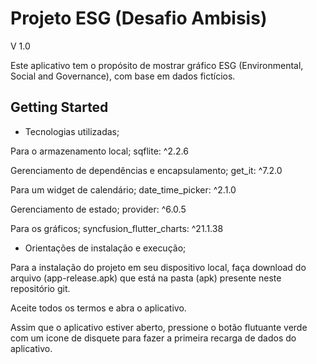 # Projeto ESG (Desafio Ambisis)
V 1.0

Este aplicativo tem o propósito de mostrar gráfico ESG (Environmental, Social and Governance), com base em dados fictícios.

## Getting Started

- Tecnologias utilizadas;

Para o armazenamento local;
sqflite: ^2.2.6

Gerenciamento de dependências e encapsulamento;
get_it: ^7.2.0

Para um widget de calendário;
date_time_picker: ^2.1.0

Gerenciamento de estado;
provider: ^6.0.5

Para os gráficos;
syncfusion_flutter_charts: ^21.1.38


- Orientações de instalação e execução;

Para a instalação do projeto em seu dispositivo local, faça download do arquivo (app-release.apk) que está na pasta (apk) presente neste repositório git.

Aceite todos os termos e abra o aplicativo.

Assim que o aplicativo estiver aberto, pressione o botão flutuante verde com um icone de disquete para fazer a primeira recarga de dados do aplicativo.

